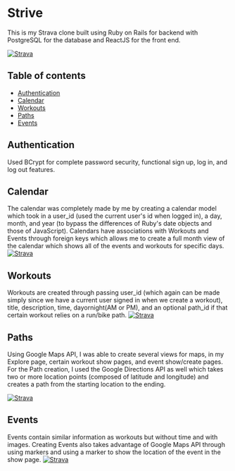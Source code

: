 Strive
======================

This is my Strava clone built using Ruby on Rails for backend with PostgreSQL for the database and ReactJS for the front end.


[![Strava](http://res.cloudinary.com/ddgt25kwb/image/upload/q_100/v1506660072/splash_orojgv.png)](https://strivingtodobetter.herokuapp.com/#/)

## Table of contents

- [Authentication](#authentication)
- [Calendar](#calendar)
- [Workouts](#workouts)
- [Paths](#paths)
- [Events](#events)


## Authentication
Used BCrypt for complete password security, functional sign up, log in, and log out features.

## Calendar
The calendar was completely made by me by creating a calendar model which took in a user_id (used the current user's id when logged in), a day, month, and year (to bypass the differences of Ruby's date objects and those of JavaScript). Calendars have associations with Workouts and Events through foreign keys which allows me to create a full month view of the calendar which shows all of the events and workouts for specific days.
[![Strava](http://res.cloudinary.com/ddgt25kwb/image/upload/q_100/v1506648945/fpcalendar_vgvuzl.png)](https://strivingtodobetter.herokuapp.com/#/)

## Workouts
Workouts are created through passing user_id (which again can be made simply since we have a current user signed in when we create a workout), title, description, time, dayornight(AM or PM), and an optional path_id if that certain workout relies on a run/bike path.
[![Strava](http://res.cloudinary.com/ddgt25kwb/image/upload/q_100/v1506706718/Workout_show_g3duga.gif)](https://strivingtodobetter.herokuapp.com/#/)

## Paths
Using Google Maps API, I was able to create several views for maps, in my Explore page, certain workout show pages, and event show/create pages. For the Path creation, I used the Google Directions API as well which takes two or more location points (composed of latitude and longitude) and creates a path from the starting location to the ending.

[![Strava](https://thumbs.gfycat.com/ForkedBeautifulHornshark-size_restricted.gif)](https://strivingtodobetter.herokuapp.com/#/)

## Events
Events contain similar information as workouts but without time and with images. Creating Events also takes advantage of Google Maps API through using markers and using a marker to show the location of the event in the show page.
[![Strava](https://thumbs.gfycat.com/ObeseDifferentAcornbarnacle-size_restricted.gif)](https://strivingtodobetter.herokuapp.com/#/)
